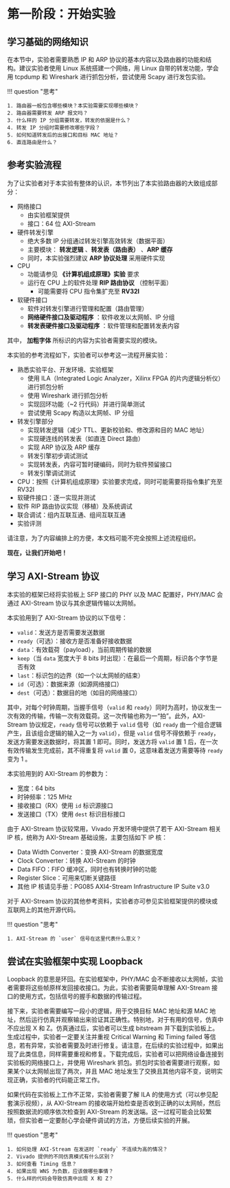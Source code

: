 # 第一阶段：开始实验

## 学习基础的网络知识

在本节中，实验者需要熟悉 IP 和 ARP 协议的基本内容以及路由器的功能和结构。建议实验者使用 Linux 系统搭建一个网络，用 Linux 自带的转发功能，学会用 tcpdump 和 Wireshark 进行抓包分析，尝试使用 Scapy 进行发包实验。

!!! question "思考"

    1. 路由器一般包含哪些模块？本实验需要实现哪些模块？
    2. 路由器需要转发 ARP 报文吗？
    3. 什么样的 IP 分组需要转发，转发的依据是什么？
    4. 转发 IP 分组时需要修改哪些字段？
    5. 如何知道转发后的出接口和目标 MAC 地址？
    6. 直连路由是什么？

## 参考实验流程

为了让实验者对于本实验有整体的认识，本节列出了本实验路由器的大致组成部分：

* 网络接口
    * 由实验框架提供
    * 接口：64 位 AXI-Stream
* 硬件转发引擎
    * 绝大多数 IP 分组通过转发引擎高效转发（数据平面）
    * 主要模块： **转发逻辑** 、**转发表（路由表）**  、**ARP 缓存**
    * 同时，本实验强烈建议 **ARP 协议处理** 采用硬件实现
* CPU
    * 功能请参见 **《计算机组成原理》实验** 要求
    * 运行在 CPU 上的软件处理 **RIP 路由协议** （控制平面）
        * 可能需要将 CPU 指令集扩充至 **RV32I**
* 软硬件接口
    * 软件对转发引擎进行管理和配置（路由管理）
    * **网络硬件接口及驱动程序** ：软件收发以太网帧、IP 分组
    * **转发表硬件接口及驱动程序** ：软件管理和配置转发表内容

其中， **加粗字体**  所标识的内容为实验者需要实现的模块。

本实验的参考流程如下，实验者可以参考这一流程开展实验：

* 熟悉实验平台、开发环境、实验框架
    * 使用 ILA（Integrated Logic Analyzer，Xilinx FPGA 的片内逻辑分析仪）进行抓包分析
    * 使用 Wireshark 进行抓包分析
    * 实现回环功能（~2 行代码）并进行简单测试
    * 尝试使用 Scapy 构造以太网帧、IP 分组
* 转发引擎部分
    * 实现转发逻辑（减少 TTL、更新校验和、修改源和目的 MAC 地址）
    * 实现硬连线的转发表（如直连 Direct 路由）
    * 实现 ARP 协议及 ARP 缓存
    * 转发引擎初步调试测试
    * 实现转发表，内容可暂时硬编码，同时为软件预留接口
    * 转发引擎调试测试
* CPU：按照《计算机组成原理》实验要求完成，同时可能需要将指令集扩充至 RV32I
* 软硬件接口：逐一实现并测试
* 软件 RIP 路由协议实现（移植）及系统调试
* 联合调试：组内互联互通、组间互联互通
* 实验评测

请注意，为了内容编排上的方便，本文档可能不完全按照上述流程组织。

**现在，让我们开始吧！**

## 学习 AXI-Stream 协议

本实验的框架已经将实验板上 SFP 接口的 PHY 以及 MAC 配置好，PHY/MAC 会通过 AXI-Stream 协议与其余逻辑传输以太网帧。

本实验用到了 AXI-Stream 协议的以下信号：

* `valid`：发送方是否需要发送数据
* `ready`（可选）：接收方是否准备好接收数据
* `data`：有效载荷（payload），当前周期传输的数据
* `keep`（当 `data` 宽度大于 8 bits 时出现）：在最后一个周期，标识各个字节是否有效
* `last`：标识包的边界（如一个以太网帧的结束）
* `id`（可选）：数据来源（如源网络接口）
* `dest`（可选）：数据目的地（如目的网络接口）

其中，对每个时钟周期，当握手信号（`valid` 和 `ready`）同时为高时，协议发生一次有效的传输，传输一次有效载荷。这一次传输也称为一“拍”。此外，AXI-Stream 协议规定，`ready` 信号可以依赖于 `valid` 信号（如 `ready` 由一个组合逻辑产生，且该组合逻辑的输入之一为 `valid`），但是 `valid` 信号不得依赖于 `ready`，发送方需要发送数据时，将其置 1 即可。同时，发送方将 `valid` 置 1 后，在一次有效传输发生完成前，其不得重复将 `valid` 置 0，这意味着发送方需要等待 `ready` 变为 1 。

本实验用到的 AXI-Stream 的参数为：

* 宽度：64 bits
* 时钟频率：125 MHz
* 接收接口（RX）使用 `id` 标识源接口
* 发送接口（TX）使用 `dest` 标识目标接口

由于 AXI-Stream 协议较常用，Vivado 开发环境中提供了若干 AXI-Stream 相关 IP 核，统称为 AXI-Stream 基础设施，主要包括如下 IP 核：

* Data Width Converter：变换 AXI-Stream 的数据宽度
* Clock Converter：转换 AXI-Stream 的时钟
* Data FIFO：FIFO 缓冲区，同时也有转换时钟的功能
* Register Slice：可用来切断关键路径
* 其他 IP 核请见手册：PG085 AXI4-Stream Infrastructure IP Suite v3.0

对于 AXI-Stream 协议的其他参考资料，实验者亦可参见实验框架提供的模块或互联网上的其他开源代码。

!!! question "思考"

    1. AXI-Stream 的 `user` 信号在这里代表什么意义？

## 尝试在实验框架中实现 Loopback

Loopback 的意思是环回。在实验框架中，PHY/MAC 会不断接收以太网帧，实验者需要将这些帧原样发回接收接口。为此，实验者需要简单理解 AXI-Stream 接口的使用方式，包括信号的握手和数据的传输过程。

接下来，实验者需要编写一段小的逻辑，用于交换目标 MAC 地址和源 MAC 地址，然后运行仿真并观察输出来验证其正确性。特别地，对于有用的信号，仿真中不应出现 X 和 Z。仿真通过后，实验者可以生成 bitstream 并下载到实验板上。生成过程中，实验者一定要关注并重视 Critical Warning 和 Timing failed 等信息，若有异常，实验者需要及时进行修复。请注意，在后续的实验过程中，如果出现了此类信息，同样需要重视和修复。下载完成后，实验者可以把网络设备连接到实验板的网络接口上，并使用 Wireshark 抓包。抓包时实验者需要进行观察，如果某个以太网帧出现了两次，并且 MAC 地址发生了交换且其他内容不变，说明实现正确，实验者的代码能正常工作。

如果代码在实验板上工作不正常，实验者需要了解 ILA 的使用方式（可以参见配套演示视频），从 AXI-Stream 的接收端开始检查是否收到正确的以太网帧，然后按照数据流的顺序依次检查到 AXI-Stream 的发送端。这一过程可能会比较繁琐，但实验者一定要耐心学会硬件调试的方法，方便后续实验的开展。

!!! question "思考"

    1. 如何处理 AXI-Stream 在发送时 `ready` 不连续为高的情况？
    2. Vivado 提供的不同仿真模式有什么区别？
    3. 如何查看 Timing 信息？
    4. 如果出现 WNS 为负数，应该做哪些事情？
    5. 什么样的代码会导致仿真中出现 X 和 Z？
